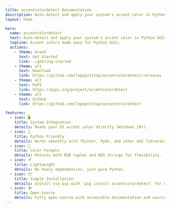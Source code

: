 ```yaml
---
title: accentcolordetect Documentation
description: Auto-detect and apply your system's accent color in Python GUIs.
layout: home

hero:
  name: accentcolordetect
  text: Auto-detect and apply your system's accent color in Python GUIs.
  tagline: Accent colors made easy for Python GUIs.
  actions:
    - theme: brand
      text: Get Started
      link: ./getting-started
    - theme: alt
      text: Download
      link: https://github.com/legopitstop/accentcolordetect/releases
    - theme: alt
      text: PyPI
      link: https://pypi.org/project/accentcolordetect
    - theme: alt
      text: GitHub
      link: https://github.com/legopitstop/accentcolordetect

features:
  - icon: 🖥️
    title: System Integration
    details: Reads your OS accent color directly (Windows 10+).
  - icon: 🐍
    title: Python Friendly
    details: Works smoothly with Tkinter, PyQt, and other GUI libraries.
  - icon: 🎨
    title: Color Formats
    details: Returns both RGB tuples and HEX strings for flexibility.
  - icon: 🪶
    title: Lightweight
    details: No heavy dependencies, just pure Python.
  - icon: 📦
    title: Simple Installation
    details: Install via pip with `pip install accentcolordetect` for quick setup.
  - icon: 🛠️
    title: Open-Source
    details: Fully open-source with accessible documentation and source code.
---
```

